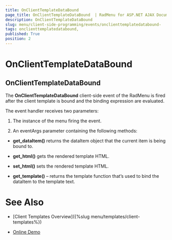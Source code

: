 ```yaml
---
title: OnClientTemplateDataBound 
page_title: OnClientTemplateDataBound  | RadMenu for ASP.NET AJAX Documentation
description: OnClientTemplateDataBound 
slug: menu/client-side-programming/events/onclienttemplatedatabound-
tags: onclienttemplatedatabound,
published: True
position: 2
---
```


# OnClientTemplateDataBound 



## OnClientTemplateDataBound

The **OnClientTemplateDataBound** client-side event of the RadMenu is fired after the client template is bound and the binding expression are evaluated.

The event handler receives two parameters:

1. The instance of the menu firing the event.

1. An eventArgs parameter containing the following methods:

* **get_dataItem()** returns the dataItem object that the current item is being bound to.

* **get_html()** gets the rendered template HTML.

* **set_html()** sets the rendered template HTML.

* **get_template()** – returns the template function that’s used to bind the dataItem to the template text.

# See Also

 * [Client Templates Overview]({%slug menu/templates/client-templates%})

 * [Online Demo](https://demos.telerik.com/aspnet-ajax-beta/menu/examples/functionality/clienttemplates/defaultcs.aspx)
